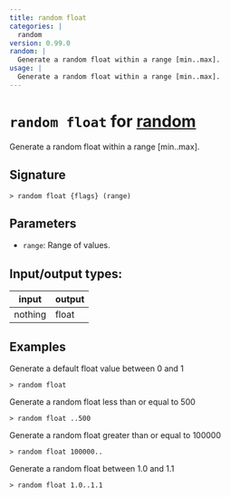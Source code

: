 ```yaml
---
title: random float
categories: |
  random
version: 0.99.0
random: |
  Generate a random float within a range [min..max].
usage: |
  Generate a random float within a range [min..max].
---
```

<!-- This file is automatically generated. Please edit the command in https://github.com/nushell/nushell instead. -->

# `random float` for [random](/commands/categories/random.md)

<div class='command-title'>Generate a random float within a range [min..max].</div>

## Signature

```> random float {flags} (range)```

## Parameters

 -  `range`: Range of values.


## Input/output types:

| input   | output |
| ------- | ------ |
| nothing | float  |

## Examples

Generate a default float value between 0 and 1
```nu
> random float

```

Generate a random float less than or equal to 500
```nu
> random float ..500

```

Generate a random float greater than or equal to 100000
```nu
> random float 100000..

```

Generate a random float between 1.0 and 1.1
```nu
> random float 1.0..1.1

```
